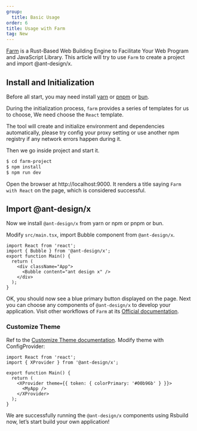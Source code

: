 ```yaml
---
group:
  title: Basic Usage
order: 6
title: Usage with Farm
tag: New
---
```


[Farm](https://www.farmfe.org/) is a Rust-Based Web Building Engine to Facilitate Your Web Program and JavaScript Library. This article will try to use `Farm` to create a project and import @ant-design/x.

## Install and Initialization

Before all start, you may need install [yarn](https://github.com/yarnpkg/yarn) or [pnpm](https://pnpm.io) or [bun](https://bun.sh).

<InstallDependencies npm='$ npm create farm@latest' yarn='$ yarn create farm@latest' pnpm='$ pnpm create farm@latest' bun='$ bun create farm@latest'></InstallDependencies>

During the initialization process, `farm` provides a series of templates for us to choose, We need choose the `React` template.

The tool will create and initialize environment and dependencies automatically, please try config your proxy setting or use another npm registry if any network errors happen during it.

Then we go inside project and start it.

```bash
$ cd farm-project
$ npm install
$ npm run dev
```

Open the browser at http://localhost:9000. It renders a title saying `Farm with React` on the page, which is considered successful.

## Import @ant-design/x

Now we install `@ant-design/x` from yarn or npm or pnpm or bun.

<InstallDependencies npm='$ npm install @ant-design/x --save' yarn='$ yarn add @ant-design/x' pnpm='$ pnpm install @ant-design/x --save' bun='$ bun add @ant-design/x'></InstallDependencies>

Modify `src/main.tsx`, import Bubble component from `@ant-design/x`.

```tsx
import React from 'react';
import { Bubble } from '@ant-design/x';
export function Main() {
  return (
    <div className="App">
      <Bubble content="ant design x" />
    </div>
  );
}
```

OK, you should now see a blue primary button displayed on the page. Next you can choose any components of `@ant-design/x` to develop your application. Visit other workflows of `Farm` at its [Official documentation](https://www.farmfe.org).

### Customize Theme

Ref to the [Customize Theme documentation](/docs/react/customize-theme). Modify theme with ConfigProvider:

```tsx
import React from 'react';
import { XProvider } from '@ant-design/x';

export function Main() {
  return (
    <XProvider theme={{ token: { colorPrimary: '#00b96b' } }}>
      <MyApp />
    </XProvider>
  );
}
```

We are successfully running the `@ant-design/x` components using Rsbuild now, let’s start build your own application!
